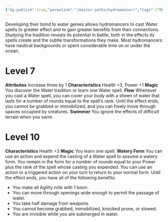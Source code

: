 ```yaml
---
{"dg-publish":true,"permalink":"/master-paths/hydromancer/","tags":["Magic"]}
---
```


Developing their bond to water genies allows hydromancers to cast Water spells to greater effect and to gain greater benefits from their connections. Studying the tradition reveals its potential in battle, both in the effects its spells create and the subtle transformations they make. Most hydromancers have nautical backgrounds or spent considerable time on or under the ocean.
# Level 7
**Attributes** Increase three by 1
**Characteristics** Health +3, Power +1
**Magic** You discover the Water tradition or learn one Water spell.
**Flow** Whenever you cast a Water spell, you can cover your body with a sheen of water that lasts for a number of rounds equal to the spell’s rank. Until the effect ends, you cannot be grabbed or immobilized, and you can freely move through spaces occupied by creatures.
**Swimmer** You ignore the effects of difficult terrain when you swim.
# Level 10
**Characteristics** Health +3
**Magic** You learn one spell.
**Watery Form** You can use an action and expend the casting of a Water spell to assume a watery form. You remain in the form for a number of rounds equal to your Power plus the rank of the spell whose casting you expended. You can use an action or a triggered action on your turn to return to your normal form. Until the effect ends, you have all of the following benefits:
- You make all Agility rolls with 1 boon.
- You can move through openings wide enough to permit the passage of water.
- You take half damage from weapons.
- You cannot become grabbed, immobilized, knocked prone, or slowed.
- You are invisible while you are submerged in water.